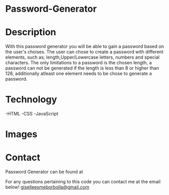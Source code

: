 # Password-Generator

# Description
With this password generator you will be able to gain a password based on the user's choises. The user can chose to create a password with different elements, such as; length,Upper/Lowercase letters, numbers and special characters. The only limitations to a password is the chosen length, a password can not be generated if the length is less than 8 or higher than 128, additionally atleast one element needs to be chose to generate a password.

# Technology
-HTML
-CSS
-JavaScript

# Images


# Contact
Password Generator can be found at 

For any questions pertaining to this code you can contact me at the email below!
giselleesmeborbolla@gmail.com